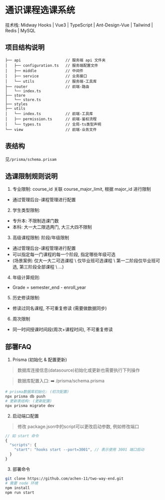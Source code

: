 # 通识课程选课系统

技术栈: Midway Hooks | Vue3 | TypeScript | Ant-Design-Vue | Tailwind | Redis | MySQL

## 项目结构说明
```
├── api                    // 服务端 api 文件夹
│   ├── configuration.ts   // 服务端配置文件
│   ├── middle             // 中间件
│   ├── service            // 业务接口
│   └── utils              // 服务端-工具库
├── router                 // 前端-路由
│   └── index.ts
├── store                  
│   └── store.ts
├── styles
├── utils   
│   └── index.ts           // 前端-工具库
│   ├── permission.ts      // 前端-鉴权流程
│   └── types.ts           // 全局-ts类型声明
└── view                   // 前端-业务文件
```

## 表结构
见`/prisma/schema.prisam`


## 选课限制规则说明

1. 专业限制:  course_id 关联 course_major_limit, 根据 major_id 进行限制
  - 通过管理后台-课程管理进行配置

2. 学生类型限制:
  - 专升本: 不限制选课门数
  - 本科: 大一大二限选两门, 大三大四不限制

3. 高级课程限制: 阶段/年级限制
  - 通过管理后台-课程管理进行配置
  - 可以指定每一门课程的每一个阶段, 指定哪些年级可选
  - (场景案例: 仅大一大二可选课程 \ 仅毕业班可选课程 \ 第一二阶段仅毕业班可选, 第三阶段全部课程 \ ...) 

4. 年级计算规则: 
  - Grade = semester_end - enroll_year

5. 历史修读限制:
  - 修读过同名课程, 不可重复修读 (需要做数据同步)
  
6. 周次限制
  - 同一时间授课时间段(周次+课程时间), 不可重复修读


## 部署FAQ
1. Prisma (初始化 & 配置更新)
> 数据库连接信息(datasource)初始化或更新也需要执行下列操作

> 数据库配置入口: ➡️ /prisma/schema.prisma
```bash
# prisma数据库初始化: (初次配置)
npx prisma db push
# 更新表结构: (更新配置)
npx prisma migrate dev
```

2. 启动端口配置
> 修改 package.json中的script可以更改启动参数, 例如修改端口
```js
// 如 start 命令
{
  "scripts": {
    "start": "hooks start --port=3001", // 表示使用 3001 端口启动
  }
}
```

3. 部署命令
```bash
git clone https://github.com/achen-11/two-way-end.git
# 需要 node 环境
npm install
npm run start
```
